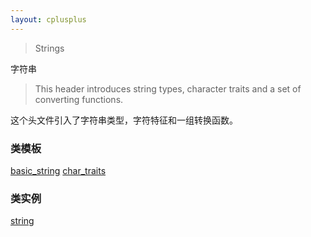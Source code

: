 ```yaml
---
layout: cplusplus
---
```

>Strings

字符串
>This header introduces string types, character traits and a set of converting functions.

这个头文件引入了字符串类型，字符特征和一组转换函数。


### 类模板
[basic_string](basic_string.html)
[char_traits](char_traits.html)

### 类实例
[string](string.html)
